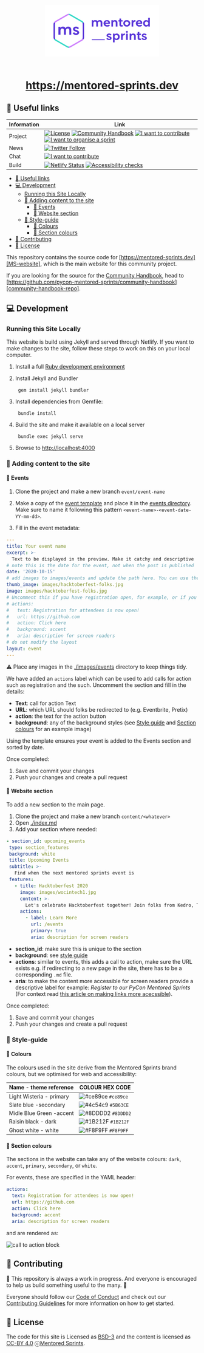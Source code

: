 
<div align="center">
 <img alt="Logo" src="https://github.com/pycon-mentored-sprints/digital-assets/blob/master/logos/MS_logo_white.png?raw=true" width="300" />
</div>
<br>

<div align="center">
<h1><a href="https://mentored-sprints.dev">https://mentored-sprints.dev</a></h1>
</div>

## :link: Useful links

Information | Link |
---------|----------|
Project | [![License](https://img.shields.io/badge/License-BSD%203--Clause-gray.svg?colorA=2D2A56&colorB=7A76C2&style=flat.svg)](https://opensource.org/licenses/BSD-3-Clause) [![Community Handbook](https://img.shields.io/badge/📖%20Read-the%20community%20handbook-gray.svg?colorA=2D2A56&colorB=5936D9&style=flat.svg)](https://mentored-sprints.netlify.app/) [![I want to contribute](https://img.shields.io/badge/⚡️-I%20want%20to%20contribute-gray.svg?colorA=2D2A56&colorB=5936D9&style=flat.svg)](https://mentored-sprints.netlify.app/) [![I want to organise a sprint](https://img.shields.io/badge/💻-I%20want%20to%20run%20a%20sprint-gray.svg?colorA=2D2A56&colorB=F24484&style=flat.svg)](https://www.mentored-sprints.dev/getstarted/) |
News | [![Twitter Follow](https://img.shields.io/twitter/follow/mentoredsprints?style=social)](https://twitter.com/mentoredsprints) |
Chat | [![I want to contribute](https://img.shields.io/badge/💬%20Chat-on%20Discord-gray.svg?colorA=2D2A56&colorB=0396A6&style=flat.svg)](https://mentored-sprints.netlify.app/) |
Build | [![Netlify Status](https://api.netlify.com/api/v1/badges/22aa2846-c490-494e-b625-50a322ecc94f/deploy-status)](https://app.netlify.com/sites/amazing-cray-35954b/deploys) [![Accessibility checks](https://github.com/pycon-mentored-sprints/mentored-sprints.dev/actions/workflows/accesibility.yml/badge.svg)](https://github.com/pycon-mentored-sprints/mentored-sprints.dev/actions/workflows/accesibility.yml) |

- [:link: Useful links](#link-useful-links)
- [💻 Development](#-development)
  - [Running this Site Locally](#running-this-site-locally)
  - [:pencil: Adding content to the site](#pencil-adding-content-to-the-site)
    - [:calendar: Events](#calendar-events)
    - [:pencil: Website section](#pencil-website-section)
  - [:book: Style-guide](#book-style-guide)
    - [:art: Colours](#art-colours)
    - [:bookmark: Section colours](#bookmark-section-colours)
- [:raised_hands: Contributing](#raised_hands-contributing)
- [:book: License](#book-license)

This repository contains the source code for [https://mentored-sprints.dev][MS-website], which is the main website for this community project.

If you are looking for the source for the [Community Handbook][community-handbook-repo], head to [https://github.com/pycon-mentored-sprints/community-handbook][community-handbook-repo].

## 💻 Development

### Running this Site Locally

This website is build using Jekyll and served through Netlify. If you want to make changes to the site, follow these steps to work on this on your local computer.

1. Install a full [Ruby development environment](https://jekyllrb.com/docs/installation/)

2. Install Jekyll and Bundler

        gem install jekyll bundler

3. Install dependencies from Gemfile:

        bundle install
4. Build the site and make it available on a local server

        bundle exec jekyll serve

5. Browse to [http://localhost:4000](http://localhost:4000)

### :pencil: Adding content to the site

#### :calendar: Events

1. Clone the project and make a new branch `event/event-name`

1. Make a copy of the [event template](./templates/event-template.md) and place it in the [events directory](./events). Make sure to name it following this pattern `<event-name>-<event-date-YY-mm-dd>`.

1. Fill in the event metadata:

```yml
---
title: Your event name
excerpt: >-
  Text to be displayed in the preview. Make it catchy and descriptive
# note this is the date for the event, not when the post is published
date: '2020-10-15'
# add images to images/events and update the path here. You can use the same image for the thumb and the main image on the post
thumb_image: images/hacktoberfest-folks.jpg
image: images/hacktoberfest-folks.jpg
# Uncomment this if you have registration open, for example, or if you have a call to action
# actions:
#   text: Registration for attendees is now open!
#   url: https://github.com
#   action: Click here
#   background: accent
#   aria: description for screen readers
# do not modify the layout
layout: event
---
```

   :warning: Place any images in the [./images/events](./images/events) directory to keep things tidy.

   We have added an `actions` label which can be used to add calls for action such as registration and the such. Uncomment the section and fill in the details:

- **Text**: call for action Text
- **URL**: which URL should folks be redirected to (e.g. Eventbrite, Pretix)
- **action**: the text for the action button
- **background**: any of the background styles (see [Style guide](#style-guide) and [Section colours](#-section-colours) for an example image)

Using the template ensures your event is added to the Events section and sorted by date.

Once completed:

1. Save and commit your changes
2. Push your changes and create a pull request

#### :pencil: Website section

To add a new section to the main page.

1. Clone the project and make a new branch `content/<whatever>`
2. Open [./index.md](./index.md)
3. Add your section where needed:

```yml
- section_id: upcoming_events
 type: section_features
 background: white
 title: Upcoming Events
 subtitle: >-
   Find when the next mentored sprints event is
 features:
   - title: Hacktoberfest 2020
     image: images/wocintech1.jpg
     content: >-
       Let's celebrate Hacktoberfest together! Join folks from Kedro, Terminus DB and Rasa.
     actions:
       - label: Learn More
         url: /events
         primary: true
         aria: description for screen readers
```

- **section_id**: make sure this is unique to the section
- **background**: see [style guide](#style-guide)
- **actions**: similar to events, this adds a call to action, make sure the URL exists e.g. if redirecting to a new page in the site, there has to be a corresponding `.md` file.
- **aria**: to make the content more accessible for screen readers provide a descriptive label for example: *Register to our PyCon Mentored Sprints* (For context read [this article on making links more acecssible](https://www.visionaustralia.org/services/digital-access/blog/how-to-make-read-more-links-accessible)).

Once completed:

1. Save and commit your changes
2. Push your changes and create a pull request

### :book: Style-guide

#### :art: Colours

The colours used in the site derive from the Mentored Sprints brand colours, but we optimised for web and accessibility:

| Name - theme reference   | COLOUR HEX CODE                                                      |
| ------------------------ | -------------------------------------------------------------------- |
| Light Wisteria - primary        | ![#ce89ce](https://placehold.it/15/ce89ce/000000?text=%20) `#ce89ce` |
| Slate blue -secondary    | ![#4c54c9](https://placehold.it/15/5B63CE/000000?text=%20) `#5B63CE` |
| Midle Blue Green -accent | ![#8DDDD2](https://placehold.it/15/8DDDD2/000000?text=%20) `#8DDDD2` |
| Raisin black - dark      | ![#1B212F](https://placehold.it/15/1B212F/000000?text=%20) `#1B212F` |
| Ghost white - white      | ![#F8F9FF](https://placehold.it/15/F8F9FF/000000?text=%20) `#F8F9FF` |

#### :bookmark: Section colours

The sections in the website can take any of the website colours: `dark`, `accent`, `primary`, `secondary`, or `white`.

For events, these are specified in the YAML header:

```yaml
actions:
  text: Registration for attendees is now open!
  url: https://github.com
  action: Click here
  background: accent
  aria: description for screen readers
```

and are rendered as:

![call to action block](./images/cta.png)

## :raised_hands: Contributing

:construction: This repository is always a work in progress. And everyone is encouraged to help us build something useful to the many. :construction:

Everyone should follow our [Code of Conduct](https://mentored-sprints.netlify.app/code-conduct/) and check out our [Contributing Guidelines](./CONTRIBUTING.md) for more information on how to get started.

## :book: License

The code for this site is Licensed as [BSD-3](https://opensource.org/licenses/BSD-3-Clause) and the content is licensed as
[CC-BY 4.0](http://creativecommons.org/licenses/by/4.0/) ⓒ[Mentored Sprints][MS-website].

<!-- Links -->
[MS-website]: https://mentored-sprints.dev
[community-handbook-repo]: https://github.com/pycon-mentored-sprints/community-handbook
